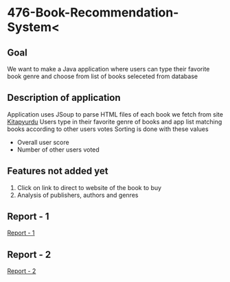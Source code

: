 # 476-Book-Recommendation-System<

## Goal
  We want to make a Java application where users can type their favorite book genre and choose from list of books seleceted from database
  
## Description of application
  Application uses JSoup to parse HTML files of each book we fetch from site [Kitapyurdu](https://www.kitapyurdu.com)
  Users type in their favorite genre of books and app list matching books according to other users votes
  Sorting is done with these values
  - Overall user score
  - Number of other users voted 
  
## Features not added yet
  1. Click on link to direct to website of the book to buy
  2. Analysis of publishers, authors and genres
  
  
## Report - 1
  [Report - 1](https://drive.google.com/file/d/12yYJudEsGME9rgyWX-1ANU5kUpTJje63/view)
  
## Report - 2
  [Report - 2](https://drive.google.com/file/d/1AdqmTC0OiuxUOxHlHTcDjT35xP1wr4YF/view)

   
